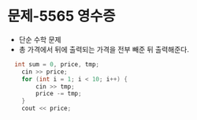 # 문제-5565 영수증

- 단순 수학 문제
- 총 가격에서 뒤에 출력되는 가격을 전부 빼준 뒤 출력해준다.

```C
  int sum = 0, price, tmp;
	cin >> price;
	for (int i = 1; i < 10; i++) {
		cin >> tmp;
		price -= tmp;
	}
	cout << price;
```
